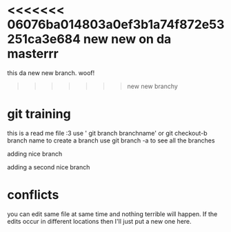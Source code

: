 <<<<<<< 06076ba014803a0ef3b1a74f872e53251ca3e684
new new on da masterrr
=======
this da new new branch. woof!
>>>>>>> new new branchy
# git training 


this is a read me file :3 
use ' git branch branchname' or git checkout-b branch name to create a branch
use git branch -a to see all the branches

adding nice branch

adding a second nice branch

# conflicts

you can edit same file at same time and nothing terrible will happen. If the edits occur in different locations then I'll just put a new one here. 

